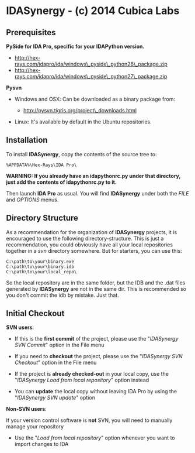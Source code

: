IDASynergy - (c) 2014 Cubica Labs
==============

Prerequisites
-------------

**PySide for IDA Pro, specific for your IDAPython version.**

- http://hex-rays.com/idapro/ida/windows\_pyside\_python26\_package.zip<br />
- http://hex-rays.com/idapro/ida/windows\_pyside\_python27\_package.zip

**Pysvn**

- Windows and OSX: Can be downloaded as a binary package from:

	- http://pysvn.tigris.org/project\_downloads.html

- Linux: It's available by default in the Ubuntu repositories.

Installation
------------
To install **IDASynergy**, copy the contents of the source tree to:

	%APPDATA%\Hex-Rays\IDA Pro\

**WARNING: If you already have an idapythonrc.py under that directory, just add the contents of idapythonrc.py to it.**

Then launch **IDA Pro** as usual. You will find **IDASynergy** under both the *FILE* and *OPTIONS* menus.

Directory Structure
-------------------

As a recommendation for the organization of **IDASynergy** projects, it is encouraged to use the following directory-structure. This is just a recommendation, you could obviously have all your local repositories together in a *svn* directory somewhere. But for starters, you can use this:
	
	C:\path\to\your\binary.exe
	C:\path\to\your\binary.idb
	C:\path\to\your\local_repo\

So the local repository are in the same folder, but the IDB and the .dat files generated by **IDASynergy** are not in the same dir. This is recommended so you don't commit the idb by mistake. Just that.

Initial Checkout
------------

**SVN users**:

- If this is the **first commit** of the project, please use the "*IDASynergy SVN Commit*" option in the File menu

- If you need to **checkout** the project, please use the "*IDASynergy SVN Checkout*" option in the File menu

- If the project is **already checked-out** in your local copy, use the "*IDASynergy Load from local repository*" option instead

- You can **update** the local copy without leaving IDA Pro by using the "*IDASynergy SVN update*" option


**Non-SVN users**:

If your version control software is **not** SVN, you will need to manually manage your repository

- Use the "*Load from local repository*" option whenever you want to import changes to IDA
